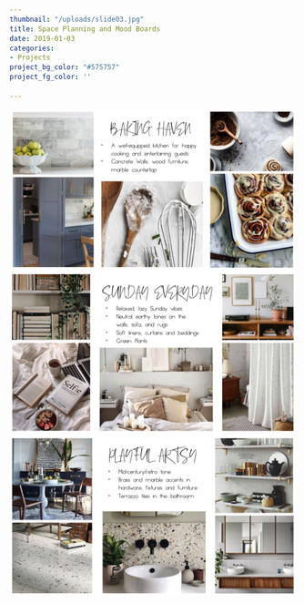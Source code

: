 ```yaml
---
thumbnail: "/uploads/slide03.jpg"
title: Space Planning and Mood Boards
date: 2019-01-03
categories:
- Projects
project_bg_color: "#575757"
project_fg_color: ''

---
```

![](/uploads/slide06.jpg)![](/uploads/slide04.jpg)![](/uploads/slide05.jpg)